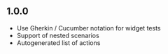 ## 1.0.0

* Use Gherkin / Cucumber notation for widget tests
* Support of nested scenarios
* Autogenerated list of actions

